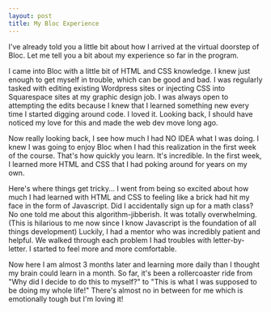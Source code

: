```yaml
---
layout: post
title: My Bloc Experience
---
```

I've already told you a little bit about how I arrived at the virtual doorstep of Bloc. Let me tell you a bit about my experience so far in the program. 

I came into Bloc with a little bit of HTML and CSS knowledge. I knew just enough to get myself in trouble, which can be good and bad. I was regularly tasked with editing existing Wordpress sites or injecting CSS into Squarespace sites at my graphic design job. I was always open to attempting the edits because I knew that I learned something new every time I started digging around code. I loved it. Looking back, I should have noticed my love for this and made the web dev move long ago. 

Now really looking back, I see how much I had NO IDEA what I was doing. I knew I was going to enjoy Bloc when I had this realization in the first week of the course. That's how quickly you learn. It's incredible. In the first week, I learned more HTML and CSS that I had poking around for years on my own. 

Here's where things get tricky... I went from being so excited about how much I had learned with HTML and CSS to feeling like a brick had hit my face in the form of Javascript. Did I accidentally sign up for a math class? No one told me about this algorithm-jibberish. It was totally overwhelming. (This is hilarious to me now since I know Javascript is the foundation of all things development) Luckily, I had a mentor who was incredibly patient and helpful. We walked through each problem I had troubles with letter-by-letter. I started to feel more and more comfortable. 

Now here I am almost 3 months later and learning more daily than I thought my brain could learn in a month. So far, it's been a rollercoaster ride from "Why did I decide to do this to myself?" to "This is what I was supposed to be doing my whole life!" There's almost no in between for me which is emotionally tough but I'm loving it!
